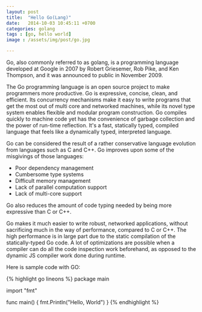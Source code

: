 ```yaml
---
layout: post
title:  "Hello Go(Lang)"
date:   2014-10-03 10:45:11 +0700
categories: golang
tags : [go, hello world]
image : /assets/img/post/go.jpg

---
```

Go, also commonly referred to as golang, is a programming language developed at Google in 2007 by Robert Griesemer, Rob Pike, and Ken Thompson, and it was announced to public in November 2009.

The Go programming language is an open source project to make programmers more productive. Go is expressive, concise, clean, and efficient. Its concurrency mechanisms make it easy to write programs that get the most out of multi core and networked machines, while its novel type system enables flexible and modular program construction. Go compiles quickly to machine code yet has the convenience of garbage collection and the power of run-time reflection. It's a fast, statically typed, compiled language that feels like a dynamically typed, interpreted language.

Go can be considered the result of a rather conservative language evolution from languages such as C and C++. Go improves upon some of the misgivings of those languages:

- Poor dependency management
- Cumbersome type systems
- Difficult memory management
- Lack of parallel computation support
- Lack of multi-core support

Go also reduces the amount of code typing needed by being more expressive than C or C++.

Go makes it much easier to write robust, networked applications, without sacrificing much in the way of performance, compared to C or C++. The high performance is in large part due to the static compilation of the statically-typed Go code. A lot of optimizations are possible when a compiler can do all the code inspection work beforehand, as opposed to the dynamic JS compiler work done during runtime.

Here is sample code with GO:

{% highlight go lineons %}
package main

import "fmt"

func main() {
    fmt.Println("Hello, World")
}
{% endhighlight %}
